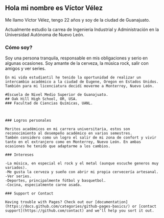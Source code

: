 ## Hola mi nombre es Víctor Vélez 

Me llamo Víctor Vélez, tengo 22 años y soy de la ciudad de Guanajuato.

Actualmente estudio la carrea de Ingenieria Industrial y Administración en la Universidad Autónoma de Nuevo León.

### Cómo soy?

Soy una persona tranquila, responsable en mis obligaciones y serio en algunas ocasiones. Soy amante de la cerveza, la música rock, salir con amigos y ver series.

```Mis estudios
En mi vida estudiantil he tenido la oportunidad de realizar un intercambio académico a la ciudad de Eugene, Oregon en Estados Unidos. También para mi licenciatura decidí moverme a Monterrey, Nuevo León. 

#Escuela de Nivel Medio Superior de Guanajuato.
## Oak Hill High School, OR, USA.
### Facultad de Ciencias Químicas, UANL.



### Logros personales

Meritos académicos en mi carrera universitaria, estos son reconocimiento al desempeño académico en varios semestres. 
Tambén considero como un logro el salir de mi zona de confort y vivir tanto en el extranjero como en Monterrey, Nuevo León. En ambas ocasiones he tenido que adaptarme a los cambios. 

### Intereses

-La música, en especial el rock y el metal (aunque escuche generos muy variados).
-Me gusta la cerveza y sueño con abrir mi propia cervecería artesanal.
-Ver series.
-Deportes, principalmente fútbol y basquetbol.
-Cocina, especialmente carne asada. 

### Support or Contact

Having trouble with Pages? Check out our [documentation](https://docs.github.com/categories/github-pages-basics/) or [contact support](https://github.com/contact) and we’ll help you sort it out.
